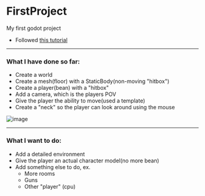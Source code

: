 # FirstProject
My first godot project
- Followed [this tutorial](https://www.youtube.com/watch?v=v4IEPi1c0eE)

---

### What I have done so far: 
- Create a world
- Create a mesh(floor) with a StaticBody(non-moving "hitbox")
- Create a player(bean) with a "hitbox"
- Add a camera, which is the players POV
- Give the player the ability to move(used a template)
- Create a "neck" so the player can look around using the mouse

![image](https://user-images.githubusercontent.com/74153584/232189184-2a30ed81-98ff-4102-a463-bd924e6cf735.png)

---

### What I want to do:
- Add a detailed environment
- Give the player an actual character model(no more bean)
- Add something else to do, ex.
    - More rooms
    - Guns
    - Other "player" (cpu)
